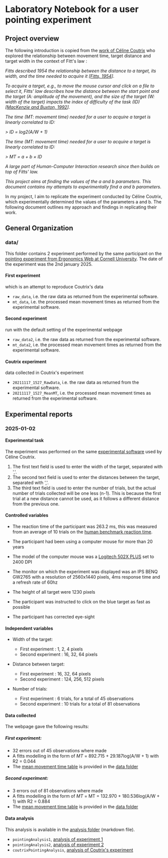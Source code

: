 # Laboratory Notebook for a user pointing experiment

## Project overview
The following introduction is copied from the [work of Céline Coutrix](https://gricad-gitlab.univ-grenoble-alpes.fr/coutrixc/m2r_pointingxp/-/tree/main?ref_type=heads) who explored the relationship between movement time, target distance and target width in the context of Fitt's law :

*Fitts described 1954 the relationship between the distance to a target, its width, and the time needed to acquire it [[Fitts, 1954](http://www2.psychology.uiowa.edu/faculty/mordkoff/InfoProc/pdfs/Fitts%201954.pdf)].*

*To acquire a target, e.g., to move the mouse cursor and click on a file to select it, Fitts' law describes how the distance between the start point and the target (_A_: amplitude of the movement), and the size of the target (_W_: width of the target) impacts the index of difficulty of the task (_ID_) [[MacKenzie and Buxton, 1992](http://www.billbuxton.com/fitts92.html)].*

*The time (_MT_: movement time) needed for a user to acquire a target is linearly correlated to _ID_:*

*> _ID_ = log2(_A_/_W_ + 1)*

*The time (_MT_: movement time) needed for a user to acquire a target is linearly correlated to _ID_:*

*> _MT_ = a + b × _ID_*

*A large part of Human-Computer Interaction research since then builds on top of Fitts' law.*

*This project aims at finding the values of the _a_ and _b_ parameters. This document contains my attempts to experimentally find _a_ and _b_ parameters.*

In my project, I aim to replicate the experiment conducted by Céline Coutrix, which experimentally determined the values of the parameters a and b. The following document outlines my approach and findings in replicating their work.

## General Organization
### data/
This folder contains 2 experiment performed by the same participant on the [pointing experiment from Ergonomics Web at Cornell University](http://ergo.human.cornell.edu/FittsLaw/FittsLaw.html). The date of the experiment was the 2nd january 2025.
#### First experiment
which is an attempt to reproduce Coutrix's data
- `raw_data`, i.e. the raw data  as returned from the experimental software. 
- `mt_data`, i.e. the processed mean movement times as returned from the experimental software.
#### Second experiment
run with the default setting of the experimental webpage
- `raw_data2`, i.e. the raw data  as returned from the experimental software. 
- `mt_data2`, i.e. the processed mean movement times as returned from the experimental software.
#### Coutrix experiment
data collected in Coutrix's experiment
- `20211117_1527_RawData`, i.e. the raw data  as returned from the experimental software. 
- `20211117_1527_MeanMT`, i.e. the processed mean movement times as returned from the experimental software. 

## Experimental reports

### 2025-01-02

#### Experimental task
The experiment was performed on the same [experimental software](http://ergo.human.cornell.edu/FittsLaw/FittsLaw.html) used by Céline Coutrix.
1. The first text field is used to enter the width of the target, separated with ','.
2. The second text field is used to enter the distances between the target, separated with ','.
3. The third text field is used to enter the number of trials, but the actual number of trials collected will be one less (n-1). This is because the first trial at a new distance cannot be used, as it follows a different distance from the previous one.

#### Controlled variables
- The reaction time of the participant was 263.2 ms, this was measured from an average of 10 trials on the [human benchmark reaction time](https://humanbenchmark.com/tests/reactiontime/).

- The participant had been using a computer mouse for more than 20 years

- The model of the computer mouse was a [Logitech 502X PLUS](https://www.logitechg.com/fr-fr/products/gaming-mice/g502-x-plus-wireless-lightforce.html?srsltid=AfmBOopUFiXgl7CPpopGOrWxwxIFE9uOmLBkcRoQCGT9pruOHUWPeZRi) set to 2400 DPI

- The monitor on which the experiment was displayed was an IPS BENQ GW2765 with a resolution of 2560x1440 pixels, 4ms response time and a refresh rate of 60hz

- The height of all target were 1230 pixels

- The participant was instructed  to click on the blue target as fast as possible

- The participant has corrected eye-sight

#### Independent variables
- Width of the target:
    - First experiment : 1, 2, 4 pixels
    - Second experiment : 16, 32, 64 pixels

- Distance between target:
    - First experiment : 16, 32, 64 pixels
    - Second experiment : 124, 256, 512 pixels

- Number of trials:
    - First experiment : 6 trials, for a total of 45 observations
    - Second experiment : 10 trials for a total of 81 observations

#### Data collected
The webpage gave the following results:
##### First experiment:
- 32 errors out of 45 observations where made
- A fitts modelling in the form of _MT_ = 892.715 + 29.187log(A/W + 1) with R2 = 0.044
- The [mean movement time table](./data/mt_data.csv) is provided in the [data folder](./data/)
    
##### Second experiment:
- 3 errors out of 81 observations where made
- A fitts modelling in the form of _MT_ = MT = 132.970 + 180.536log(A/W + 1) with R2 = 0.884
- The [mean movement time table](./data/mt_data2.csv) is provided in the [data folder](./data/)

#### Data analysis
This analysis is available in the [analysis folder](./analysis/) (markdown file).
- `pointingAnalysis1`,  [analysis of experiment 1](./analysis/pointingAnalysis_1_2_4_16_32_64.md)
- `pointingAnalysis2`,  [analysis of experiment 2](./analysis/pointingAnalysys_16_32_64_128_256_512.md)
- `coutrixPointingAnalysis`,  [analysis of Coutrix's experiment](./analysis/coutrixPointAnalysis.md)


